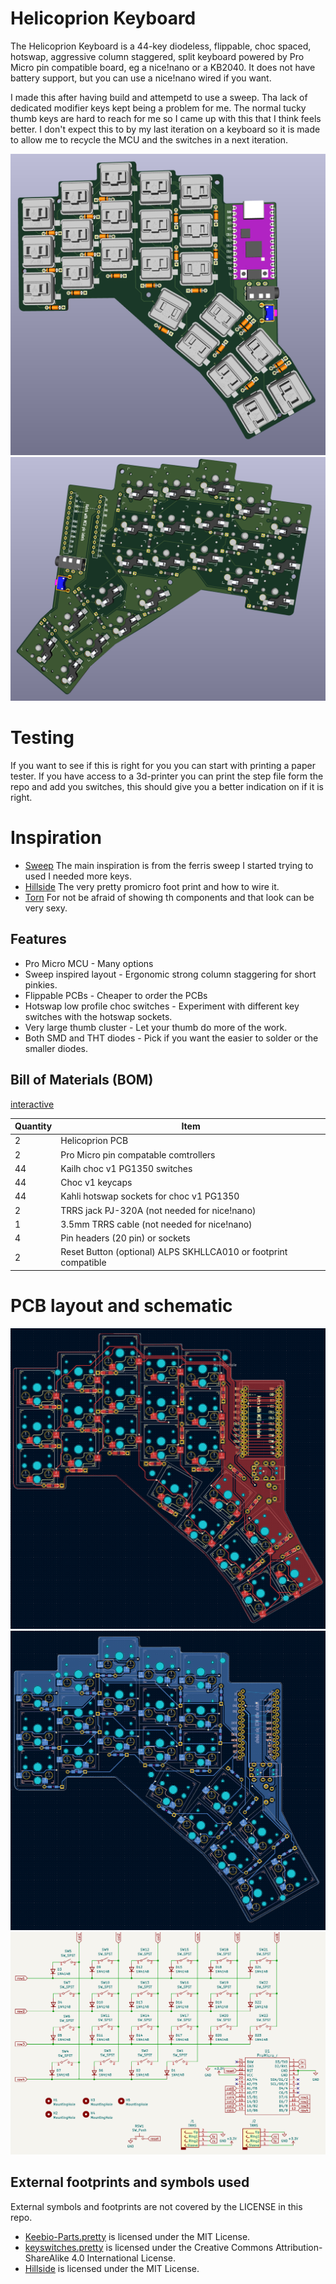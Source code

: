 # Helicoprion Keyboard

The Helicoprion Keyboard is a 44-key diodeless, flippable, choc spaced, hotswap, aggressive column staggered, split keyboard powered by Pro Micro pin compatible board, eg a nice!nano or a KB2040.
It does not have battery support, but you can use a nice!nano wired if you want.

I made this after having build and attempetd to use a sweep. Tha lack of dedicated modifier keys kept being a problem for me. The normal tucky thumb keys are hard to reach for me so I came up with this that I think feels better.
I don't expect this to by my last iteration on a keyboard so it is made to allow me to recycle the MCU and the switches in a next iteration.

![left](https://github.com/ofweb/helicoprion/blob/main/images/3d-left.png)
![right](https://github.com/ofweb/helicoprion/blob/main/images/3d-right.png)


# Testing
If you want to see if this is right for you you can start with printing a paper tester. If you have access to a 3d-printer you can print the step file form the repo and add you switches, this should give you a better indication on if it is right.

# Inspiration

* [Sweep](https://github.com/davidphilipbarr/Sweep) The main inspiration is from the ferris sweep I started trying to used I needed more keys.
* [Hillside](https://github.com/mmccoyd/hillside) The very pretty promicro foot print and how to wire it.
* [Torn](https://github.com/rtitmuss/torn) For not be afraid of showing th components and that look can be very sexy.

## Features

* Pro Micro MCU - Many options
* Sweep inspired layout - Ergonomic strong column staggering for short pinkies.
* Flippable PCBs - Cheaper to order the PCBs
* Hotswap low profile choc switches - Experiment with different key switches with the hotswap sockets.
* Very large thumb cluster - Let your thumb do more of the work.
* Both SMD and THT diodes - Pick if you want the easier to solder or the smaller diodes.

## Bill of Materials (BOM)

[interactive](https://github.com/ofweb/helicoprion/blob/main/bom/ibom.html)

Quantity | Item
--- | ---
2 | Helicoprion PCB
2 | Pro Micro pin compatable comtrollers
44 | Kailh choc v1 PG1350 switches
44 | Choc v1 keycaps
44 | Kahli hotswap sockets for choc v1 PG1350
2 | TRRS jack PJ-320A (not needed for nice!nano)
1 | 3.5mm TRRS cable (not needed for nice!nano)
4 | Pin headers (20 pin) or sockets
2 | Reset Button (optional) ALPS SKHLLCA010 or footprint compatible

# PCB layout and schematic
![front](https://github.com/ofweb/helicoprion/blob/main/images/front.png)
![back](https://github.com/ofweb/helicoprion/blob/main/images/back.png)
![schematic](https://github.com/ofweb/helicoprion/blob/main/images/schematic.png)

## External footprints and symbols used

External symbols and footprints are not covered by the LICENSE in this repo.

* [Keebio-Parts.pretty](https://github.com/keebio/Keebio-Parts.pretty) is licensed under the MIT License.
* [keyswitches.pretty](https://github.com/daprice/keyswitches.pretty) is licensed under the Creative Commons Attribution-ShareAlike 4.0 International License.
* [Hillside](https://github.com/mmccoyd/hillside) is licensed under the MIT License.